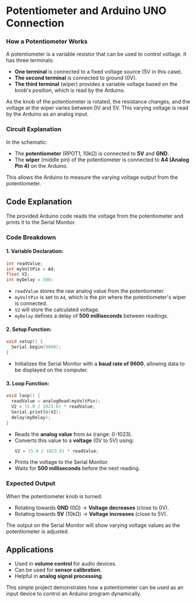 
# Potentiometer and Arduino UNO Connection

### How a Potentiometer Works
A potentiometer is a variable resistor that can be used to control voltage. It has three terminals:
- **One terminal** is connected to a fixed voltage source (5V in this case).
- **The second terminal** is connected to ground (0V).
- **The third terminal** (wiper) provides a variable voltage based on the knob's position, which is read by the Arduino.

As the knob of the potentiometer is rotated, the resistance changes, and the voltage at the wiper varies between 0V and 5V. This varying voltage is read by the Arduino as an analog input.

### Circuit Explanation
In the schematic:
- The **potentiometer** (RPOT1, 10kΩ) is connected to **5V** and **GND**.
- The **wiper** (middle pin) of the potentiometer is connected to **A4 (Analog Pin 4)** on the Arduino.

This allows the Arduino to measure the varying voltage output from the potentiometer.

## Code Explanation
The provided Arduino code reads the voltage from the potentiometer and prints it to the Serial Monitor.

### Code Breakdown
#### 1. Variable Declaration:
```cpp
int readValue;
int myVoltPin = A4;
float V2;
int myDelay = 500;
```
- `readValue` stores the raw analog value from the potentiometer.
- `myVoltPin` is set to `A4`, which is the pin where the potentiometer's wiper is connected.
- `V2` will store the calculated voltage.
- `myDelay` defines a delay of **500 milliseconds** between readings.

#### 2. Setup Function:
```cpp
void setup() {
  Serial.begin(9600);
}
```
- Initializes the Serial Monitor with a **baud rate of 9600**, allowing data to be displayed on the computer.

#### 3. Loop Function:
```cpp
void loop() {
  readValue = analogRead(myVoltPin);
  V2 = (5.0 / 1023.0) * readValue;
  Serial.println(V2);
  delay(myDelay);
}
```
- Reads the **analog value** from `A4` (range: 0-1023).
- Converts this value to a **voltage** (0V to 5V) using:
  ```cpp
  V2 = (5.0 / 1023.0) * readValue;
  ```
- Prints the voltage to the Serial Monitor.
- Waits for **500 milliseconds** before the next reading.

### Expected Output
When the potentiometer knob is turned:
- Rotating towards **GND** (0Ω) → **Voltage decreases** (close to 0V).
- Rotating towards **5V** (10kΩ) → **Voltage increases** (close to 5V).

The output on the Serial Monitor will show varying voltage values as the potentiometer is adjusted.

## Applications
- Used in **volume control** for audio devices.
- Can be used for **sensor calibration**.
- Helpful in **analog signal processing**.

This simple project demonstrates how a potentiometer can be used as an input device to control an Arduino program dynamically.